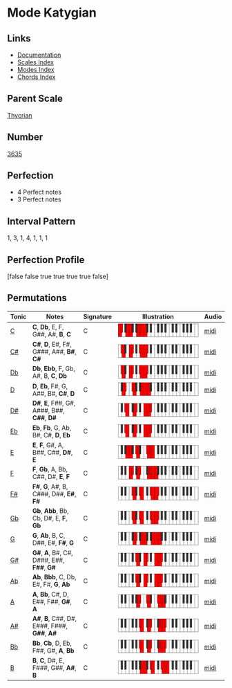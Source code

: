 # Mode Katygian

## Links

- [Documentation](index.md)
- [Scales Index](Scales.md)
- [Modes Index](Modes.md)
- [Chords Index](Chords.md)

## Parent Scale

[Thycrian](ScaleThycrian.md)

## Number

[3635](https://ianring.com/musictheory/scales/3635)

## Perfection

- 4 Perfect notes
- 3 Perfect notes

## Interval Pattern

1, 3, 1, 4, 1, 1, 1

## Perfection Profile

[false false true true true true false]

## Permutations

| Tonic | Notes | Signature | Illustration | Audio |
|-------|-------|-----------|--------------|-------|
| [C](ModeCNaturalKatygian.md) | **C**, **Db**, E, F, G##, A#, **B**, **C** | C | ![CNaturalKatygian](ModeCNaturalKatygian.png) | [midi](https://github.com/edipermadi/music/blob/main/docs/ModeCNaturalKatygian.mid?raw=true) |
| [C#](ModeCSharpKatygian.md) | **C#**, **D**, E#, F#, G###, A##, **B#**, **C#** | C | ![CSharpKatygian](ModeCSharpKatygian.png) | [midi](https://github.com/edipermadi/music/blob/main/docs/ModeCSharpKatygian.mid?raw=true) |
| [Db](ModeDFlatKatygian.md) | **Db**, **Ebb**, F, Gb, A#, B, **C**, **Db** | C | ![DFlatKatygian](ModeDFlatKatygian.png) | [midi](https://github.com/edipermadi/music/blob/main/docs/ModeDFlatKatygian.mid?raw=true) |
| [D](ModeDNaturalKatygian.md) | **D**, **Eb**, F#, G, A##, B#, **C#**, **D** | C | ![DNaturalKatygian](ModeDNaturalKatygian.png) | [midi](https://github.com/edipermadi/music/blob/main/docs/ModeDNaturalKatygian.mid?raw=true) |
| [D#](ModeDSharpKatygian.md) | **D#**, **E**, F##, G#, A###, B##, **C##**, **D#** | C | ![DSharpKatygian](ModeDSharpKatygian.png) | [midi](https://github.com/edipermadi/music/blob/main/docs/ModeDSharpKatygian.mid?raw=true) |
| [Eb](ModeEFlatKatygian.md) | **Eb**, **Fb**, G, Ab, B#, C#, **D**, **Eb** | C | ![EFlatKatygian](ModeEFlatKatygian.png) | [midi](https://github.com/edipermadi/music/blob/main/docs/ModeEFlatKatygian.mid?raw=true) |
| [E](ModeENaturalKatygian.md) | **E**, **F**, G#, A, B##, C##, **D#**, **E** | C | ![ENaturalKatygian](ModeENaturalKatygian.png) | [midi](https://github.com/edipermadi/music/blob/main/docs/ModeENaturalKatygian.mid?raw=true) |
| [F](ModeFNaturalKatygian.md) | **F**, **Gb**, A, Bb, C##, D#, **E**, **F** | C | ![FNaturalKatygian](ModeFNaturalKatygian.png) | [midi](https://github.com/edipermadi/music/blob/main/docs/ModeFNaturalKatygian.mid?raw=true) |
| [F#](ModeFSharpKatygian.md) | **F#**, **G**, A#, B, C###, D##, **E#**, **F#** | C | ![FSharpKatygian](ModeFSharpKatygian.png) | [midi](https://github.com/edipermadi/music/blob/main/docs/ModeFSharpKatygian.mid?raw=true) |
| [Gb](ModeGFlatKatygian.md) | **Gb**, **Abb**, Bb, Cb, D#, E, **F**, **Gb** | C | ![GFlatKatygian](ModeGFlatKatygian.png) | [midi](https://github.com/edipermadi/music/blob/main/docs/ModeGFlatKatygian.mid?raw=true) |
| [G](ModeGNaturalKatygian.md) | **G**, **Ab**, B, C, D##, E#, **F#**, **G** | C | ![GNaturalKatygian](ModeGNaturalKatygian.png) | [midi](https://github.com/edipermadi/music/blob/main/docs/ModeGNaturalKatygian.mid?raw=true) |
| [G#](ModeGSharpKatygian.md) | **G#**, **A**, B#, C#, D###, E##, **F##**, **G#** | C | ![GSharpKatygian](ModeGSharpKatygian.png) | [midi](https://github.com/edipermadi/music/blob/main/docs/ModeGSharpKatygian.mid?raw=true) |
| [Ab](ModeAFlatKatygian.md) | **Ab**, **Bbb**, C, Db, E#, F#, **G**, **Ab** | C | ![AFlatKatygian](ModeAFlatKatygian.png) | [midi](https://github.com/edipermadi/music/blob/main/docs/ModeAFlatKatygian.mid?raw=true) |
| [A](ModeANaturalKatygian.md) | **A**, **Bb**, C#, D, E##, F##, **G#**, **A** | C | ![ANaturalKatygian](ModeANaturalKatygian.png) | [midi](https://github.com/edipermadi/music/blob/main/docs/ModeANaturalKatygian.mid?raw=true) |
| [A#](ModeASharpKatygian.md) | **A#**, **B**, C##, D#, E###, F###, **G##**, **A#** | C | ![ASharpKatygian](ModeASharpKatygian.png) | [midi](https://github.com/edipermadi/music/blob/main/docs/ModeASharpKatygian.mid?raw=true) |
| [Bb](ModeBFlatKatygian.md) | **Bb**, **Cb**, D, Eb, F##, G#, **A**, **Bb** | C | ![BFlatKatygian](ModeBFlatKatygian.png) | [midi](https://github.com/edipermadi/music/blob/main/docs/ModeBFlatKatygian.mid?raw=true) |
| [B](ModeBNaturalKatygian.md) | **B**, **C**, D#, E, F###, G##, **A#**, **B** | C | ![BNaturalKatygian](ModeBNaturalKatygian.png) | [midi](https://github.com/edipermadi/music/blob/main/docs/ModeBNaturalKatygian.mid?raw=true) |
